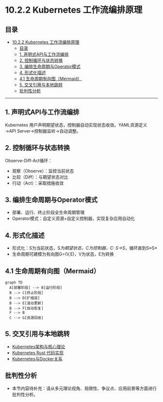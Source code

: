 # 10.2.2 Kubernetes 工作流编排原理

## 目录

- [10.2.2 Kubernetes 工作流编排原理](#1022-kubernetes-工作流编排原理)
  - [目录](#目录)
  - [1. 声明式API与工作流编排](#1-声明式api与工作流编排)
  - [2. 控制循环与状态转换](#2-控制循环与状态转换)
  - [3. 编排生命周期与Operator模式](#3-编排生命周期与operator模式)
  - [4. 形式化描述](#4-形式化描述)
  - [4.1 生命周期有向图（Mermaid）](#41-生命周期有向图mermaid)
  - [5. 交叉引用与本地跳转](#5-交叉引用与本地跳转)
  - [批判性分析](#批判性分析)

---

## 1. 声明式API与工作流编排

Kubernetes 用户声明期望状态，控制器自动实现状态收敛。YAML资源定义→API Server→控制器监听→自动调整。

## 2. 控制循环与状态转换

Observe-Diff-Act循环：

- 观察（Observe）：监控当前状态
- 比较（Diff）：与期望状态对比
- 行动（Act）：采取措施收敛

## 3. 编排生命周期与Operator模式

- 部署、运行、终止阶段全生命周期管理
- Operator模式：自定义资源+自定义控制器，实现复杂应用自动化

## 4. 形式化描述

- 形式化：S为当前状态，S*为期望状态，C为控制器，C: S→S*，循环直到S≈S*
- 生命周期可建模为有向图G=(V,E)，V为状态，E为转换

## 4.1 生命周期有向图（Mermaid）

```mermaid
graph TD
  A[部署阶段] --> B[运行阶段]
  B --> C[终止阶段]
  B --> D[扩缩容]
  B --> E[滚动更新]
  B --> F[自动恢复]
  F --> B
  C --> G[资源回收]
```

## 5. 交叉引用与本地跳转

- [Kubernetes架构与核心理论](10.2.1_Kubernetes_Architecture.md)
- [Kubernetes Rust 代码实现](10.2.3_Kubernetes_Rust_Examples.md)
- [Kubernetes与Docker关系](10.2.4_Kubernetes_Docker_Relationship.md)

## 批判性分析

- 本节内容待补充：请从多元理论视角、局限性、争议点、应用前景等方面进行批判性分析。
